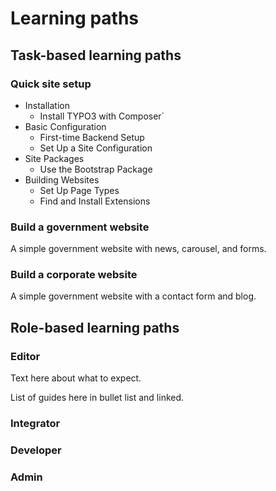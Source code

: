 # Learning paths

## Task-based learning paths

### Quick site setup

- Installation
    - Install TYPO3 with Composer`  
- Basic Configuration 
    - First-time Backend Setup
    - Set Up a Site Configuration
- Site Packages  
    - Use the Bootstrap Package   
- Building Websites   
    - Set Up Page Types    
    - Find and Install Extensions


### Build a government website

A simple government website with news, carousel, and forms.

### Build a corporate website

A simple government website with a contact form and blog.

## Role-based learning paths

### Editor

Text here about what to expect.

List of guides here in bullet list and linked.

### Integrator

### Developer

### Admin